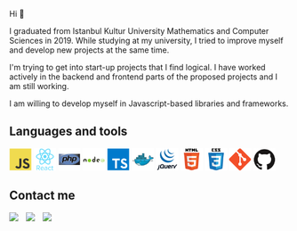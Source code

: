Hi 👋

I graduated from Istanbul Kultur University Mathematics and Computer Sciences in 2019. While studying at my university, I tried to improve myself and develop new projects at the same time.

I'm trying to get into start-up projects that I find logical. I have worked actively in the backend and frontend parts of the proposed projects and I am still working.

I am willing to develop myself in Javascript-based libraries and frameworks.

## Languages and tools
<p align="left">
  <img src="https://raw.githubusercontent.com/devicons/devicon/master/icons/javascript/javascript-original.svg" width="40" height="40" />
  <img src="https://raw.githubusercontent.com/devicons/devicon/master/icons/react/react-original-wordmark.svg" width="40" height="40" />
  <img src="https://raw.githubusercontent.com/devicons/devicon/master/icons/php/php-original.svg" width="40" height="40" />
  <img src="https://raw.githubusercontent.com/devicons/devicon/master/icons/nodejs/nodejs-original-wordmark.svg" width="40" height="40" />
  <img src="https://raw.githubusercontent.com/devicons/devicon/master/icons/typescript/typescript-original.svg" width="40" height="40" />
  <img src="https://raw.githubusercontent.com/devicons/devicon/master/icons/docker/docker-original.svg" width="40" height="40" />
  <img src="https://raw.githubusercontent.com/devicons/devicon/master/icons/jquery/jquery-original-wordmark.svg" width="40" height="40" />
  <img src="https://raw.githubusercontent.com/devicons/devicon/master/icons/html5/html5-original-wordmark.svg" width="40" height="40" />
  <img src="https://raw.githubusercontent.com/devicons/devicon/master/icons/css3/css3-original-wordmark.svg" width="40" height="40" />
  <img src="https://raw.githubusercontent.com/devicons/devicon/master/icons/git/git-original.svg" width="40" height="40" />
  <img src="https://raw.githubusercontent.com/devicons/devicon/master/icons/github/github-original.svg" width="40" height="40" />

</p>

## Contact me
<p>
  <a href="mailto:yunus.nalbant0@gmail.com"><img width="30px" align="left" src="https://cdn.jsdelivr.net/npm/simple-icons@v3/icons/gmail.svg" /></a>
  <a href="https://www.linkedin.com/in/yunus-emre-nalbant/"><img width="30px" align="left" src="https://cdn.jsdelivr.net/npm/simple-icons@v3/icons/linkedin.svg" /></a>
  <a href="https://stackoverflow.com/users/11672443/yunus-emre-nalbant"><img width="30px" align="left" src="https://cdn.jsdelivr.net/npm/simple-icons@v3/icons/stackoverflow.svg"/></a>
</p>
